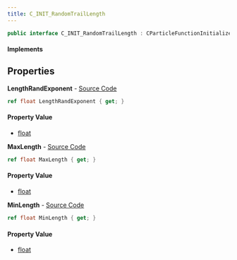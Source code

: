 ```yaml
---
title: C_INIT_RandomTrailLength
---
```


```csharp
public interface C_INIT_RandomTrailLength : CParticleFunctionInitializer, CParticleFunction, ISchemaClass<CParticleFunction>, ISchemaClass<CParticleFunctionInitializer>, ISchemaClass<C_INIT_RandomTrailLength>, ISchemaField, ISchemaClass, INativeHandle
```

#### Implements

## Properties

**LengthRandExponent** - [Source Code](https://github.com/swiftly-solution/swiftlys2/blob/master/managed/src/SwiftlyS2.Generated/Schemas/Interfaces/C_INIT_RandomTrailLength.cs#L20)

```csharp
ref float LengthRandExponent { get; }
```

#### Property Value

- [float](https://learn.microsoft.com/dotnet/api/system.single)

**MaxLength** - [Source Code](https://github.com/swiftly-solution/swiftlys2/blob/master/managed/src/SwiftlyS2.Generated/Schemas/Interfaces/C_INIT_RandomTrailLength.cs#L18)

```csharp
ref float MaxLength { get; }
```

#### Property Value

- [float](https://learn.microsoft.com/dotnet/api/system.single)

**MinLength** - [Source Code](https://github.com/swiftly-solution/swiftlys2/blob/master/managed/src/SwiftlyS2.Generated/Schemas/Interfaces/C_INIT_RandomTrailLength.cs#L16)

```csharp
ref float MinLength { get; }
```

#### Property Value

- [float](https://learn.microsoft.com/dotnet/api/system.single)

